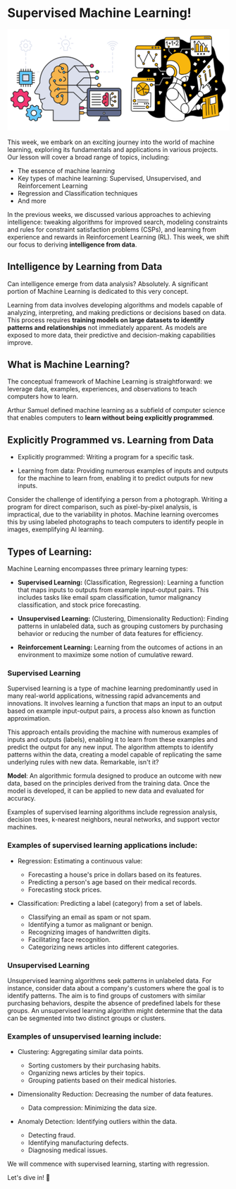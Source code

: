 # Supervised Machine Learning!

<img src="../images/machine-learning-intro.png" alt="Machine Learning"/>

This week, we embark on an exciting journey into the world of machine learning, exploring its fundamentals and applications in various projects. Our lesson will cover a broad range of topics, including:

- The essence of machine learning
- Key types of machine learning: Supervised, Unsupervised, and Reinforcement Learning
- Regression and Classification techniques
- And more

In the previous weeks, we discussed various approaches to achieving intelligence: tweaking algorithms for improved search, modeling constraints and rules for constraint satisfaction problems (CSPs), and learning from experience and rewards in Reinforcement Learning (RL). This week, we shift our focus to deriving **intelligence from data**.


## Intelligence by Learning from Data
Can intelligence emerge from data analysis? Absolutely. A significant portion of Machine Learning is dedicated to this very concept.

Learning from data involves developing algorithms and models capable of analyzing, interpreting, and making predictions or decisions based on data. This process requires **training models on large datasets to identify patterns and relationships** not immediately apparent. As models are exposed to more data, their predictive and decision-making capabilities improve.


## What is Machine Learning?
The conceptual framework of Machine Learning is straightforward: we leverage data, examples, experiences, and observations to teach computers how to learn.


Arthur Samuel defined machine learning as a subfield of computer science that enables computers to **learn without being explicitly programmed**.

## Explicitly Programmed vs. Learning from Data
- Explicitly programmed: Writing a program for a specific task.

- Learning from data: Providing numerous examples of inputs and outputs for the machine to learn from, enabling it to predict outputs for new inputs.

Consider the challenge of identifying a person from a photograph. Writing a program for direct comparison, such as pixel-by-pixel analysis, is impractical, due to the variability in photos. Machine learning overcomes this by using labeled photographs to teach computers to identify people in images, exemplifying AI learning.



## Types of Learning:
Machine Learning encompasses three primary learning types:

- **Supervised Learning:** (Classification, Regression): Learning a function that maps inputs to outputs from example input-output pairs. This includes tasks like email spam classification, tumor malignancy classification, and stock price forecasting.

- **Unsupervised Learning:** (Clustering, Dimensionality Reduction): Finding patterns in unlabeled data, such as grouping customers by purchasing behavior or reducing the number of data features for efficiency.

- **Reinforcement Learning:** Learning from the outcomes of actions in an environment to maximize some notion of cumulative reward.


### Supervised Learning
Supervised learning is a type of machine learning predominantly used in many real-world applications, witnessing rapid advancements and innovations. It involves learning a function that maps an input to an output based on example input-output pairs, a process also known as function approximation.

This approach entails providing the machine with numerous examples of inputs and outputs (labels), enabling it to learn from these examples and predict the output for any new input. The algorithm attempts to identify patterns within the data, creating a model capable of replicating the same underlying rules with new data. Remarkable, isn't it?

**Model**: An algorithmic formula designed to produce an outcome with new data, based on the principles derived from the training data. Once the model is developed, it can be applied to new data and evaluated for accuracy.

Examples of supervised learning algorithms include regression analysis, decision trees, k-nearest neighbors, neural networks, and support vector machines.

### Examples of supervised learning applications include:

- Regression: Estimating a continuous value:
  - Forecasting a house's price in dollars based on its features.
  - Predicting a person's age based on their medical records.
  - Forecasting stock prices.
  
- Classification: Predicting a label (category) from a set of labels.
  - Classifying an email as spam or not spam.
  - Identifying a tumor as malignant or benign.
  - Recognizing images of handwritten digits.
  - Facilitating face recognition.
  - Categorizing news articles into different categories.

  
### Unsupervised Learning
Unsupervised learning algorithms seek patterns in unlabeled data. For instance, consider data about a company's customers where the goal is to identify patterns. The aim is to find groups of customers with similar purchasing behaviors, despite the absence of predefined labels for these groups. An unsupervised learning algorithm might determine that the data can be segmented into two distinct groups or clusters.

### Examples of unsupervised learning include:
- Clustering: Aggregating similar data points.
  - Sorting customers by their purchasing habits.
  - Organizing news articles by their topics.
  - Grouping patients based on their medical histories.

- Dimensionality Reduction: Decreasing the number of data features.
  - Data compression: Minimizing the data size.

- Anomaly Detection: Identifying outliers within the data.
  - Detecting fraud.
  - Identifying manufacturing defects.
  - Diagnosing medical issues.

We will commence with supervised learning, starting with regression. 

Let's dive in! 🚀



